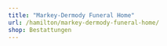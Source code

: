 ```yaml
---
title: "Markey-Dermody Funeral Home"
url: /hamilton/markey-dermody-funeral-home/
shop: Bestattungen
---
```

